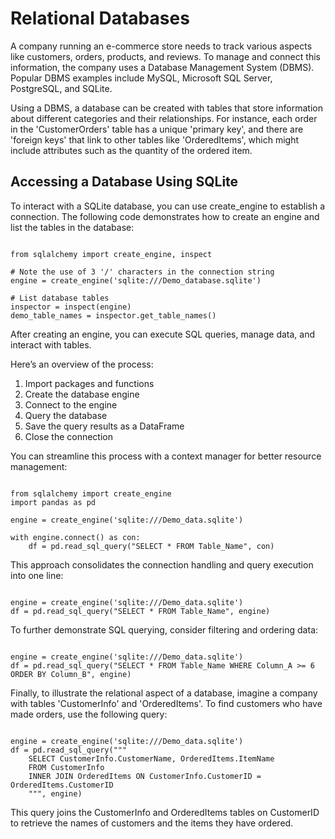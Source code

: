 <h1> Relational Databases </h1>

A company running an e-commerce store needs to track various aspects like customers, orders, products, and reviews. To manage and connect this information, the company uses a Database Management System (DBMS). Popular DBMS examples include MySQL, Microsoft SQL Server, PostgreSQL, and SQLite.

Using a DBMS, a database can be created with tables that store information about different categories and their relationships. For instance, each order in the 'CustomerOrders' table has a unique 'primary key', and there are 'foreign keys' that link to other tables like 'OrderedItems', which might include attributes such as the quantity of the ordered item.
<h2> Accessing a Database Using SQLite </h2>

To interact with a SQLite database, you can use create_engine to establish a connection. The following code demonstrates how to create an engine and list the tables in the database:
<pre><code>
from sqlalchemy import create_engine, inspect

# Note the use of 3 '/' characters in the connection string
engine = create_engine('sqlite:///Demo_database.sqlite')

# List database tables
inspector = inspect(engine)
demo_table_names = inspector.get_table_names()
</code></pre>

After creating an engine, you can execute SQL queries, manage data, and interact with tables.

Here’s an overview of the process:
<ol>
    <li>Import packages and functions</li>
    <li>Create the database engine</li>
    <li>Connect to the engine</li>
    <li>Query the database</li>
    <li>Save the query results as a DataFrame</li>
    <li>Close the connection</li>
</ol>

You can streamline this process with a context manager for better resource management:
<pre><code>
from sqlalchemy import create_engine
import pandas as pd

engine = create_engine('sqlite:///Demo_data.sqlite')

with engine.connect() as con:
    df = pd.read_sql_query("SELECT * FROM Table_Name", con)
</code></pre>

This approach consolidates the connection handling and query execution into one line:
<pre><code>
engine = create_engine('sqlite:///Demo_data.sqlite')
df = pd.read_sql_query("SELECT * FROM Table_Name", engine)
</code></pre>

To further demonstrate SQL querying, consider filtering and ordering data:
<pre><code>
engine = create_engine('sqlite:///Demo_data.sqlite')
df = pd.read_sql_query("SELECT * FROM Table_Name WHERE Column_A >= 6 ORDER BY Column_B", engine)
</code></pre>

Finally, to illustrate the relational aspect of a database, imagine a company with tables 'CustomerInfo' and 'OrderedItems'. To find customers who have made orders, use the following query:
<pre><code>
engine = create_engine('sqlite:///Demo_data.sqlite')
df = pd.read_sql_query("""
    SELECT CustomerInfo.CustomerName, OrderedItems.ItemName
    FROM CustomerInfo
    INNER JOIN OrderedItems ON CustomerInfo.CustomerID = OrderedItems.CustomerID
    """, engine)
</code></pre>

This query joins the CustomerInfo and OrderedItems tables on CustomerID to retrieve the names of customers and the items they have ordered.